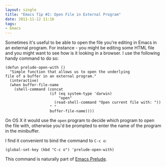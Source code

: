 ```yaml
---
layout: single
title: "Emacs Tip #2: Open File in External Program"
date: 2011-11-12 11:16
tags:
- Emacs
---
```


Sometimes it's useful to be able to open the file you're editing in
Emacs in an external program. For instance - you might be editing
some HTML file and you might want to see how is it looking in a
browser. I use the following handy command to do so:

``` elisp
(defun prelude-open-with ()
  "Simple function that allows us to open the underlying
file of a buffer in an external program."
  (interactive)
  (when buffer-file-name
    (shell-command (concat
                    (if (eq system-type 'darwin)
                        "open"
                      (read-shell-command "Open current file with: "))
                    " "
                    buffer-file-name))))
```

On OS X it would use the `open` program to decide which program to open
the file with, otherwise you'd be prompted to enter the name of the
program in the minibuffer.

I find it convenient to bind the command to `C-c o`:

``` elisp
(global-set-key (kbd "C-c o") 'prelude-open-with)
```

This command is naturally part of [Emacs Prelude](https://github.com/bbatsov/prelude).
